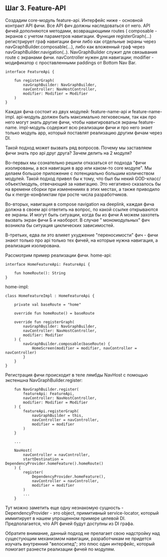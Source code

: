 ## Шаг 3. Feature-API

Создадим core-модуль feature-api. Интерфейс ниже - основной контракт API фичи. Все API фич должны
наследоваться от него. API фичей дополняются методами, возвращающими routes (
composable - экранов с учетом параметров навигации. Функция registerGraph(...) регистрирует граф
навигации фичи либо как отдельные экраны через navGraphBuilder.composable(...), либо как вложенный
граф через navGraphBuilder.navigation(..). NavGraphBuilder служит для связывания route c экранами
фичи. navController нужен для навигации; modifier - модификатор с проставленными paddings от Bottom
Nav Bar.

```
interface FeatureApi {

    fun registerGraph(
        navGraphBuilder: NavGraphBuilder,
        navController: NavHostController,
        modifier: Modifier = Modifier
    )
}
```

Каждая фича состоит из двух модулей: feature-name-api и feature-name-impl. api-модуль должен быть
максимально легковесным, так как про него могут знать другие фичи, чтобы навигироваться экраны
feature-name. impl-модуль содержит всю реализации фичи и про него знает только модуль app, который
поставлят реализацию другим фичам через DI.

Такой подход может вызвать ряд вопросов. Почему мы заставляем фичи знать про api друг друга? Зачем
делить на 2 модуля?

Во-первых мы сознательно решили отказаться от подхода "фичи изолированы, а вся навигация в app или
каком-то core модуле". Мы делаем большое приложение с потенциально большим количеством модулей.
Такой подход привел бы к тому, что был бы некий GOD-класс/объект/модуль, отвечающий за навигацию.
Это негативно сказалось бы на времени сборки при измененииях в этих местах, а также приводило бы к
merge-конфликтам при росте числа разработчиков.

Во-вторых, навигация в compose navigation на deeplink, каждая фича должна в своем api ответить на
вопрос, по какой ссылке открываются ее экраны. И могут быть ситуации, когда бы из фичи А можем
захотеть вызвать экран фичи Б и наоборот. В случае "
мономодульных" фич возникла бы ситуация циклических зависимостей.

В-третьих, едва ли это влияет ухуджение "переносимости" фич - фичи знают только про api только тех
фичей, на которые нужна навигация, а реализация изолирована.

Рассмотрим пример реализации фичи. home-api:

```
interface HomeFeatureApi: FeatureApi {

    fun homeRoute(): String
}
```

home-impl:

```
class HomeFeatureImpl : HomeFeatureApi {

    private val baseRoute = "home"

    override fun homeRoute() = baseRoute

    override fun registerGraph(
        navGraphBuilder: NavGraphBuilder,
        navController: NavHostController,
        modifier: Modifier
    ) {
        navGraphBuilder.composable(baseRoute) {
            HomeScreen(modifier = modifier, navController = navController)
        }
    }
}
```

Регистрация фичи происходит в теле лямбды NavHost c помощью экстеншна NavGraphBuilder.register:

```
    fun NavGraphBuilder.register(
        featureApi: FeatureApi,
        navController: NavHostController,
        modifier: Modifier = Modifier
    ) {
        featureApi.registerGraph(
            navGraphBuilder = this,
            navController = navController,
            modifier = modifier
        )
    }

    ...

    NavHost(
        navController = navController,
        startDestination = DependencyProvider.homeFeature().homeRoute()
    ) {
        register(
            DependencyProvider.homeFeature(),
            navController = navController,
            modifier = modifier
        )
        ...  
    }
```

Тут можно заметить еще одну незнакомую сущность - DependencyProvider - это object, примитивный
service-locator, который иммитирует в нашем упрощенном примере целевой DI. Предполагается, что API
фичей будут доступны из DI графа.

Обратите внимание, данный подход не прелагает свою надстройку над сущестующим механизмом навигации,
разработчикам не придется изучать внутренний "велосипед"; это плюс один интерфейс, который помогает
разнести реализации фичей по модулям.